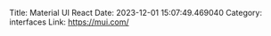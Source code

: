 Title: Material UI React
Date: 2023-12-01 15:07:49.469040
Category: interfaces
Link: https://mui.com/

